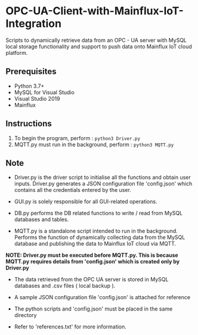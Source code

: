 # OPC-UA-Client-with-Mainflux-IoT-Integration
Scripts to dynamically retrieve data from an OPC - UA server with MySQL local storage functionality and support to push data onto Mainflux IoT cloud platform.

## Prerequisites
- Python 3.7+
- MySQL for Visual Studio
- Visual Studio 2019
- Mainflux

## Instructions
1. To begin the program, perform : ``` python3 Driver.py ```
2. MQTT.py must run in the background, perform : ``` python3 MQTT.py ```

## Note
- Driver.py is the driver script to initialise all the functions and obtain user inputs. Driver.py generates a JSON configuration file 'config.json' which contains all the credentials entered by the user.

- GUI.py is solely responsible for all GUI-related operations.

- DB.py performs the DB related functions to write / read from MySQL databases and tables.

- MQTT.py is a standalone script intended to run in the background. Performs the function of dynamically collecting data from the MySQL database and publishing the data to Mainflux IoT cloud via MQTT.

**NOTE: Driver.py must be executed before MQTT.py. This is because MQTT.py requires details from 'config.json' which is created only by Driver.py**

- The data retrieved from the OPC UA server is stored in MySQL databases and .csv files ( local backup ).

- A sample JSON configuration file 'config.json' is attached for reference

- The python scripts and 'config.json' must be placed in the same directory

- Refer to 'references.txt' for more information.
